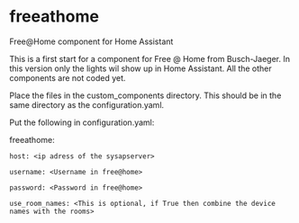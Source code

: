 # freeathome
Free@Home component for Home Assistant

This is a first start for a component for Free @ Home from Busch-Jaeger.
In this version only the lights wil show up in Home Assistant. All the other components are not coded yet.

Place the files in the custom_components directory. This should be in the same directory as the configuration.yaml.

Put the following in configuration.yaml:

freeathome:

    host: <ip adress of the sysapserver> 

    username: <Username in free@home>
    
    password: <Password in free@home>
    
    use_room_names: <This is optional, if True then combine the device names with the rooms>
  
